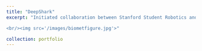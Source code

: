 ```yaml
---
title: "DeepShark"
excerpt: "Initiated collaboration between Stanford Student Robotics and Universidad de Costa Rica to automate analysis of drone imagery of sharks, rays, and turtles. Led a team of Stanford Students on a field mission to survey Santa Elena Bay, Costa Rica to survey endangered species (Pacific Nurse Sharks, Olive Ridley Turtles) and habitat (mangroves, reefs). We have since released several papers and are developing novel camera tags to study endangered marine animals from underwater (planned deployment summer 2025).

<br/><img src='/images/biometfigure.jpg'>"

collection: portfolio
---
```


